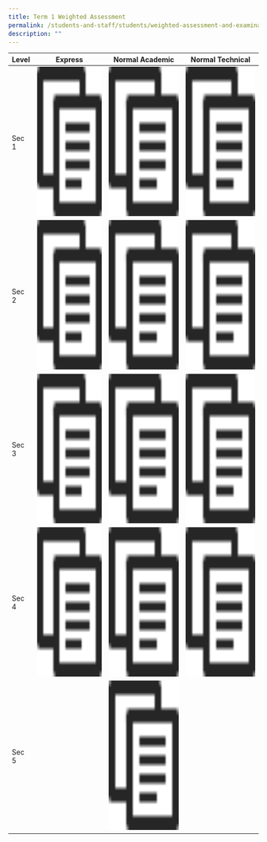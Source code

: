 ```yaml
---
title: Term 1 Weighted Assessment
permalink: /students-and-staff/students/weighted-assessment-and-examination/term-1-weighted-assessment/
description: ""
---
```

<table>
<thead>
  <tr>
    <th>Level</th>
    <th>Express</th>
    <th>Normal Academic</th>
    <th>Normal Technical</th>
  </tr>
</thead>
<tbody>
  <tr>
    <td>Sec 1</td>
    <td><a href="[](/files/WA%201_2022_Topics_Collated%201E.pdf)"><img src="/images/copy.png" width="400" height="300"></td>
    <td><a href="[](/files/WA%201_2022_Topics_Collated%201NA.pdf)"><img src="/images/copy.png" width="400" height="300"></td>
    <td><a href="[](/files/WA%201_2022_Topics_Collated%201NT.pdf)"><img src="/images/copy.png" width="400" height="300"></td>
  </tr>
  <tr>
    <td>Sec 2</td>
    <td><a href="[](/files/WA%201_2022_Topics_Collated%202E.pdf)"><img src="/images/copy.png" width="400" height="300"></td>
    <td><a href="[](/files/WA%201_2022_Topics_Collated%202NA.pdf)"><img src="/images/copy.png" width="400" height="300"></td>
    <td><a href="[](/files/WA%201_2022_Topics_Collated%202NT.pdf)"><img src="/images/copy.png" width="400" height="300"></td>
  </tr>
  <tr>
    <td>Sec 3</td>
    <td><a href="[](/files/WA%201_2022_Topics_Collated%203E.pdf)"><img src="/images/copy.png" width="400" height="300"></td>
    <td><a href="[](/files/WA%201_2022_Topics_Collated%203NA.pdf)"><img src="/images/copy.png" width="400" height="300"></td>
    <td><a href="[](/files/WA%201_2022_Topics_Collated%203NT.pdf)"><img src="/images/copy.png" width="400" height="300"></td>
  </tr>
  <tr>
    <td>Sec 4</td>
    <td><a href="[](/files/WA%201_2022_Topics_Collated%204E%20caa%2015%20Feb.pdf)"><img src="/images/copy.png" width="400" height="300"></td>
    <td><a href="[](/files/WA%201_2022_Topics_Collated%204NA.pdf)"><img src="/images/copy.png" width="400" height="300"></td>
    <td><a href="[](/files/WA%201_2022_Topics_Collated%204NT.pdf)"><img src="/images/copy.png" width="400" height="300"></td>
  </tr>
  <tr>
    <td>Sec 5</td>
    <td></td>
    <td><a href="[](/files/WA%201_2022_Topics_Collated%205NA.pdf)"><img src="/images/copy.png" width="400" height="300"></td>
    <td></td>
  </tr>
</tbody>
</table>